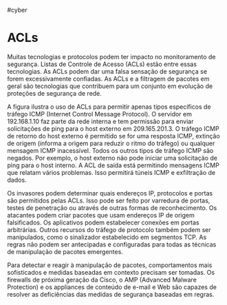 #cyber
# ACLs

Muitas tecnologias e protocolos podem ter impacto no monitoramento de segurança. Listas de Controle de Acesso (ACLs) estão entre essas tecnologias. As ACLs podem dar uma falsa sensação de segurança se forem excessivamente confiadas. As ACLs e a filtragem de pacotes em geral são tecnologias que contribuem para um conjunto em evolução de proteções de segurança de rede.

A figura ilustra o uso de ACLs para permitir apenas tipos específicos de tráfego ICMP (Internet Control Message Protocol). O servidor em 192.168.1.10 faz parte da rede interna e tem permissão para enviar solicitações de ping para o host externo em 209.165.201.3. O tráfego ICMP de retorno do host externo é permitido se for uma resposta ICMP, extinção de origem (informa a origem para reduzir o ritmo do tráfego) ou qualquer mensagem ICMP inacessível. Todos os outros tipos de tráfego ICMP são negados. Por exemplo, o host externo não pode iniciar uma solicitação de ping para o host interno. A ACL de saída está permitindo mensagens ICMP que relatam vários problemas. Isso permitirá túneis ICMP e exfiltração de dados.

Os invasores podem determinar quais endereços IP, protocolos e portas são permitidos pelas ACLs. Isso pode ser feito por varredura de portas, testes de penetração ou através de outras formas de reconhecimento. Os atacantes podem criar pacotes que usam endereços IP de origem falsificados. Os aplicativos podem estabelecer conexões em portas arbitrárias. Outros recursos do tráfego de protocolo também podem ser manipulados, como o sinalizador estabelecido em segmentos TCP. As regras não podem ser antecipadas e configuradas para todas as técnicas de manipulação de pacotes emergentes.

Para detectar e reagir à manipulação de pacotes, comportamentos mais sofisticados e medidas baseadas em contexto precisam ser tomadas. Os firewalls de próxima geração da Cisco, o AMP (Advanced Malware Protection) e os appliances de conteúdo de e-mail e Web são capazes de resolver as deficiências das medidas de segurança baseadas em regras.

























